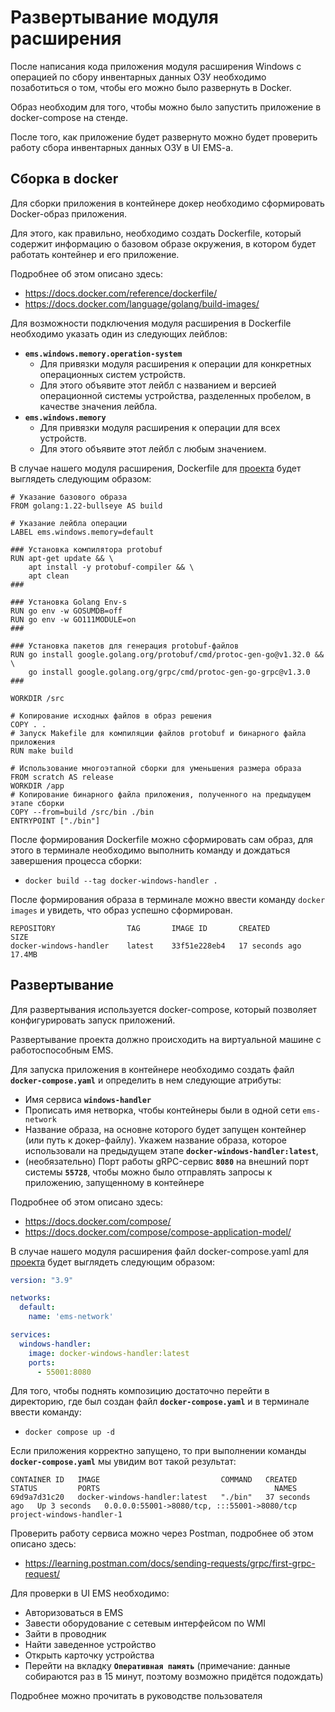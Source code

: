 # Развертывание модуля расширения

После написания кода приложения модуля расширения Windows с операцией по сбору инвентарных данных ОЗУ необходимо позаботиться о том, чтобы его можно было развернуть в Docker.

Образ необходим для того, чтобы можно было запустить приложение в docker-compose на стенде.

После того, как приложение будет развернуто можно будет проверить работу сбора инвентарных данных ОЗУ в UI EMS-a.

## Сборка в docker

Для сборки приложения в контейнере докер необходимо сформировать Docker-образ приложения.

Для этого, как правильно, необходимо создать Dockerfile, который содержит информацию о базовом образе окружения, в котором будет работать контейнер и его приложение.

Подробнее об этом описано здесь:

- <https://docs.docker.com/reference/dockerfile/>
- <https://docs.docker.com/language/golang/build-images/>

Для возможности подключения модуля расширения в Dockerfile необходимо указать один из следующих лейблов:

- **`ems.windows.memory.operation-system`**
  - Для привязки модуля расширения к операции для конкретных операционных систем устройств.
  - Для этого объявите этот лейбл с названием и версией операционной системы устройства, разделенных пробелом, в качестве значения лейбла.
- **`ems.windows.memory`**
  - Для привязки модуля расширения к операции для всех устройств.
  - Для этого объявите этот лейбл с любым значением.

В случае нашего модуля расширения, Dockerfile для [проекта](../memory_inventory/project/) будет выглядеть следующим образом:

```docker
# Указание базового образа
FROM golang:1.22-bullseye AS build

# Указание лейбла операции
LABEL ems.windows.memory=default

### Установка компилятора protobuf
RUN apt-get update && \
    apt install -y protobuf-compiler && \
    apt clean
###

### Установка Golang Env-s
RUN go env -w GOSUMDB=off
RUN go env -w GO111MODULE=on
###

### Установка пакетов для генерация protobuf-файлов
RUN go install google.golang.org/protobuf/cmd/protoc-gen-go@v1.32.0 && \
    go install google.golang.org/grpc/cmd/protoc-gen-go-grpc@v1.3.0
###

WORKDIR /src

# Копирование исходных файлов в образ решения
COPY . .
# Запуск Makefile для компиляции файлов protobuf и бинарного файла приложения
RUN make build

# Использование многоэтапной сборки для уменьшения размера образа
FROM scratch AS release
WORKDIR /app
# Копирование бинарного файла приложения, полученного на предыдущем этапе сборки
COPY --from=build /src/bin ./bin
ENTRYPOINT ["./bin"]
```

После формирования Dockerfile можно сформировать сам образ, для этого в терминале необходимо выполнить команду и дождаться завершения процесса сборки:

- `docker build --tag docker-windows-handler .`

После формирования образа в терминале можно ввести команду `docker images` и увидеть, что образ успешно сформирован.

```table
REPOSITORY                TAG       IMAGE ID       CREATED          SIZE
docker-windows-handler    latest    33f51e228eb4   17 seconds ago   17.4MB
```

## Развертывание

Для развертывания используется docker-compose, который позволяет конфигурировать запуск приложений.

Развертывание проекта должно происходить на виртуальной машине с работоспособным EMS.

Для запуска приложения в контейнере необходимо создать файл **`docker-compose.yaml`** и определить в нем следующие атрибуты:

- Имя сервиса **`windows-handler`**
- Прописать имя нетворка, чтобы контейнеры были в одной сети `ems-network`
- Название образа, на основне которого будет запущен контейнер (или путь к докер-файлу). Укажем название образа, которое использовали на предыдущем этапе **`docker-windows-handler:latest`**,
- (необязательно) Порт работы gRPC-сервис **`8080`** на внешний порт системы **`55728`**, чтобы можно было отправлять запросы к приложению, запущенному в контейнере

Подробнее об этом описано здесь:

- <https://docs.docker.com/compose/>
- <https://docs.docker.com/compose/compose-application-model/>

В случае нашего модуля расширения файл docker-compose.yaml для [проекта](../memory_inventory/project/) будет выглядеть следующим образом:

```yaml
version: "3.9"

networks:
  default:
    name: 'ems-network'

services:
  windows-handler:
    image: docker-windows-handler:latest
    ports:
      - 55001:8080
```

Для того, чтобы поднять композицию достаточно перейти в директорию, где был создан файл **`docker-compose.yaml`** и в терминале ввести команду:

- `docker compose up -d`

Если приложения корректно запущено, то при выполнении команды **`docker-compose.yaml`** мы увидим вот такой результат:

```table
CONTAINER ID   IMAGE                           COMMAND   CREATED          STATUS         PORTS                                       NAMES
69d9a7d31c20   docker-windows-handler:latest   "./bin"   37 seconds ago   Up 3 seconds   0.0.0.0:55001->8080/tcp, :::55001->8080/tcp   project-windows-handler-1
```

Проверить работу сервиса можно через Postman, подробнее об этом описано здесь:

- <https://learning.postman.com/docs/sending-requests/grpc/first-grpc-request/>

Для проверки в UI EMS необходимо:

- Авторизоваться в EMS
- Завести оборудование с сетевым интерфейсом по WMI
- Зайти в проводник
- Найти заведенное устройство
- Открыть карточку устройства
- Перейти на вкладку **`Оперативная память`** (примечание: данные собираются раз в 15 минут, поэтому возможно придётся подождать)

Подробнее можно прочитать в руководстве пользователя
